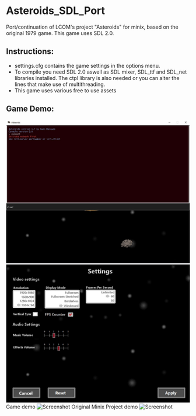 # Asteroids_SDL_Port
Port/continuation of LCOM's project "Asteroids" for minix, based on the original 1979 game. This game uses SDL 2.0.

## Instructions:
* settings.cfg contains the game settings in the options menu.
* To compile you need SDL 2.0 aswell as SDL mixer, SDL_ttf and SDL_net libraries installed. The ctpl library is also needed or you can alter the lines that make use of multithreading.
* This game uses various free to use assets

## Game Demo:
![Screenshot](demo/newconsole.jpg)
![Screenshot](demo/optionsmenu.jpg)
Game demo
![Screenshot](demo/newdemo.gif)
Original Minix Project demo
![Screenshot](demo/demo.gif)
